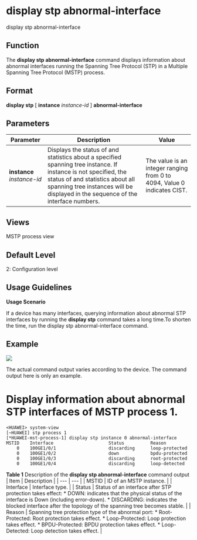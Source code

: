 display stp abnormal-interface
==============================

display stp abnormal-interface

Function
--------



The **display stp abnormal-interface** command displays information about abnormal interfaces running the Spanning Tree Protocol (STP) in a Multiple Spanning Tree Protocol (MSTP) process.




Format
------

**display stp** [ **instance** *instance-id* ] **abnormal-interface**


Parameters
----------

| Parameter | Description | Value |
| --- | --- | --- |
| **instance** *instance-id* | Displays the status of and statistics about a specified spanning tree instance.  If instance <instance-id> is not specified, the status of and statistics about all spanning tree instances will be displayed in the sequence of the interface numbers. | The value is an integer ranging from 0 to 4094, Value 0 indicates CIST. |



Views
-----

MSTP process view


Default Level
-------------

2: Configuration level


Usage Guidelines
----------------

**Usage Scenario**



If a device has many interfaces, querying information about abnormal STP interfaces by running the **display stp** command takes a long time.To shorten the time, run the display stp abnormal-interface command.




Example
-------

![](../public_sys-resources/note_3.0-en-us.png) 

The actual command output varies according to the device. The command output here is only an example.


# Display information about abnormal STP interfaces of MSTP process 1.
```
<HUAWEI> system-view
[~HUAWEI] stp process 1
[*HUAWEI-mst-process-1] display stp instance 0 abnormal-interface
MSTID    Interface                     Status          Reason                   
    0    100GE1/0/1                    discarding      loop-protected           
    0    100GE1/0/2                    down            bpdu-protected           
    0    100GE1/0/3                    discarding      root-protected           
    0    100GE1/0/4                    discarding      loop-detected

```

**Table 1** Description of the **display stp abnormal-interface** command output
| Item | Description |
| --- | --- |
| MSTID | ID of an MSTP instance. |
| Interface | Interface type. |
| Status | Status of an interface after STP protection takes effect:   * DOWN: indicates that the physical status of the interface is Down (including error-down). * DISCARDING: indicates the blocked interface after the topology of the spanning tree becomes stable. |
| Reason | Spanning tree protection type of the abnormal port:   * Root-Protected: Root protection takes effect. * Loop-Protected: Loop protection takes effect. * BPDU-Protected: BPDU protection takes effect. * Loop-Detected: Loop detection takes effect. |